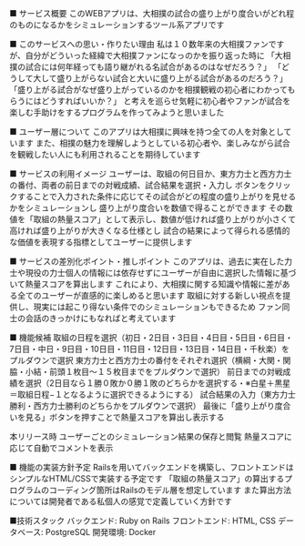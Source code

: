■ サービス概要
このWEBアプリは、大相撲の試合の盛り上がり度合いがどれ程のものになるかをシミュレーションするツール系アプリです

■ このサービスへの思い・作りたい理由
私は１０数年来の大相撲ファンですが、自分がどういった経緯で大相撲ファンになっのかを振り返った時に
「大相撲の試合には何年経っても語り継がれる名試合があるのはなぜだろう？」
「どうして大して盛り上がらない試合と大いに盛り上がる試合があるのだろう？」
「盛り上がる試合がなぜ盛り上がっているのかを相撲観戦の初心者にわかってもらうにはどうすればいいか？」
と考えを巡らせ気軽に初心者やファンが試合を楽しむ手助けをするプログラムを作ってみようと思いました

■ ユーザー層について
このアプリは大相撲に興味を持つ全ての人を対象としています
また、相撲の魅力を理解しようとしている初心者や、楽しみながら試合を観戦したい人にも利用されることを期待しています

■ サービスの利用イメージ
ユーザーは、取組の何日目か、東方力士と西方力士の番付、両者の前日までの対戦成績、試合結果を選択・入力し
ボタンをクリックすることで入力された条件に応じてその試合がどの程度の盛り上がりを見せるかをシミュレーションし
盛り上がり度合いを数値で得ることができます
その数値を「取組の熱量スコア」として表示し、数値が低ければ盛り上がりが小さくて高ければ盛り上がりが大きくなる仕様とし
試合の結果によって得られる感情的な価値を表現する指標としてユーザーに提供します

■ サービスの差別化ポイント・推しポイント
このアプリは、過去に実在した力士や現役の力士個人の情報には依存せずにユーザーが自由に選択した情報に基づいて熱量スコアを算出します
これにより、大相撲に関する知識や情報に差がある全てのユーザーが直感的に楽しめると思います
取組に対する新しい視点を提供し、現実には起こり得ない条件でのシミュレーションもできるため
ファン同士の会話のきっかけにもなればと考えています

■ 機能候補
取組の日程を選択（初日・2日目・3日目・4日目・5日目・6日目・7日目・中日・9日目・10日目・11日目・12日目・13日目・14日目・千秋楽）をプルダウンで選択
東方力士と西方力士の番付をそれぞれ選択（横綱・大関・関脇・小結・前頭１枚目〜１５枚目までをプルダウンで選択）
前日までの対戦成績を選択（2日目なら１勝０敗か０勝１敗のどちらかを選択する・※白星＋黒星＝取組日程−１となるように選択できるようにする）
試合結果の入力（東方力士勝利・西方力士勝利のどちらかをプルダウンで選択）
最後に「盛り上がり度合いを見る」ボタンを押すことで熱量スコアを算出し表示する

本リリース時
ユーザーごとのシミュレーション結果の保存と閲覧
熱量スコアに応じて自動でコメントを表示

■ 機能の実装方針予定
Railsを用いてバックエンドを構築し、フロントエンドはシンプルなHTML/CSSで実装する予定です
「取組の熱量スコア」の算出するプログラムのコーディング箇所はRailsのモデル層を想定しています
また算出方法については開発者である私個人の感覚で定義していく方針です

■技術スタック
バックエンド: Ruby on Rails
フロントエンド: HTML, CSS
データベース: PostgreSQL
開発環境: Docker
